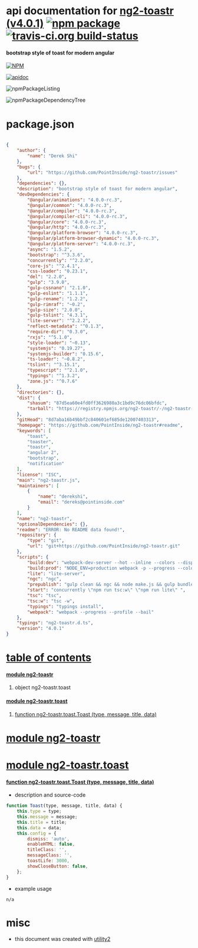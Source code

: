 # api documentation for  [ng2-toastr (v4.0.1)](https://github.com/PointInside/ng2-toastr#readme)  [![npm package](https://img.shields.io/npm/v/npmdoc-ng2-toastr.svg?style=flat-square)](https://www.npmjs.org/package/npmdoc-ng2-toastr) [![travis-ci.org build-status](https://api.travis-ci.org/npmdoc/node-npmdoc-ng2-toastr.svg)](https://travis-ci.org/npmdoc/node-npmdoc-ng2-toastr)
#### bootstrap style of toast for modern angular

[![NPM](https://nodei.co/npm/ng2-toastr.png?downloads=true)](https://www.npmjs.com/package/ng2-toastr)

[![apidoc](https://npmdoc.github.io/node-npmdoc-ng2-toastr/build/screenCapture.buildNpmdoc.browser._2Fhome_2Ftravis_2Fbuild_2Fnpmdoc_2Fnode-npmdoc-ng2-toastr_2Ftmp_2Fbuild_2Fapidoc.html.png)](https://npmdoc.github.io/node-npmdoc-ng2-toastr/build/apidoc.html)

![npmPackageListing](https://npmdoc.github.io/node-npmdoc-ng2-toastr/build/screenCapture.npmPackageListing.svg)

![npmPackageDependencyTree](https://npmdoc.github.io/node-npmdoc-ng2-toastr/build/screenCapture.npmPackageDependencyTree.svg)



# package.json

```json

{
    "author": {
        "name": "Derek Shi"
    },
    "bugs": {
        "url": "https://github.com/PointInside/ng2-toastr/issues"
    },
    "dependencies": {},
    "description": "bootstrap style of toast for modern angular",
    "devDependencies": {
        "@angular/animations": "4.0.0-rc.3",
        "@angular/common": "4.0.0-rc.3",
        "@angular/compiler": "4.0.0-rc.3",
        "@angular/compiler-cli": "4.0.0-rc.3",
        "@angular/core": "4.0.0-rc.3",
        "@angular/http": "4.0.0-rc.3",
        "@angular/platform-browser": "4.0.0-rc.3",
        "@angular/platform-browser-dynamic": "4.0.0-rc.3",
        "@angular/platform-server": "4.0.0-rc.3",
        "async": "1.5.2",
        "bootstrap": "^3.3.6",
        "concurrently": "^2.2.0",
        "core-js": "^2.4.1",
        "css-loader": "0.23.1",
        "del": "2.2.0",
        "gulp": "3.9.0",
        "gulp-cssnano": "2.1.0",
        "gulp-eslint": "1.1.1",
        "gulp-rename": "1.2.2",
        "gulp-rimraf": "~0.2",
        "gulp-size": "2.0.0",
        "gulp-tslint": "4.3.1",
        "lite-server": "^2.2.2",
        "reflect-metadata": "^0.1.3",
        "require-dir": "0.3.0",
        "rxjs": "^5.1.0",
        "style-loader": "~0.13",
        "systemjs": "0.19.27",
        "systemjs-builder": "0.15.6",
        "ts-loader": "~0.8.2",
        "tslint": "^3.15.1",
        "typescript": "^2.1.0",
        "typings": "^1.3.2",
        "zone.js": "^0.7.6"
    },
    "directories": {},
    "dist": {
        "shasum": "87d5ea60e4fd0ff3626980a3c1bd9c76dc06bfdc",
        "tarball": "https://registry.npmjs.org/ng2-toastr/-/ng2-toastr-4.0.1.tgz"
    },
    "gitHead": "8d7aba16b49bbf2c840601ef685de12007403313",
    "homepage": "https://github.com/PointInside/ng2-toastr#readme",
    "keywords": [
        "toast",
        "toaster",
        "toastr",
        "angular 2",
        "bootstrap",
        "notification"
    ],
    "license": "ISC",
    "main": "ng2-toastr.js",
    "maintainers": [
        {
            "name": "derekshi",
            "email": "dereks@pointinside.com"
        }
    ],
    "name": "ng2-toastr",
    "optionalDependencies": {},
    "readme": "ERROR: No README data found!",
    "repository": {
        "type": "git",
        "url": "git+https://github.com/PointInside/ng2-toastr.git"
    },
    "scripts": {
        "build:dev": "webpack-dev-server --hot --inline --colors --display-error-details --display-cached",
        "build:prod": "NODE_ENV=production webpack -p --progress --color --optimize-minimize --optimize-dedupe --optimize-occurence-order",
        "lite": "lite-server",
        "ngc": "ngc",
        "prepublish": "gulp clean && ngc && node make.js && gulp bundle-css",
        "start": "concurrently \"npm run tsc:w\" \"npm run lite\" ",
        "tsc": "tsc",
        "tsc:w": "tsc -w",
        "typings": "typings install",
        "webpack": "webpack --progress --profile --bail"
    },
    "typings": "ng2-toastr.d.ts",
    "version": "4.0.1"
}
```



# <a name="apidoc.tableOfContents"></a>[table of contents](#apidoc.tableOfContents)

#### [module ng2-toastr](#apidoc.module.ng2-toastr)
1.  object <span class="apidocSignatureSpan">ng2-toastr.</span>toast

#### [module ng2-toastr.toast](#apidoc.module.ng2-toastr.toast)
1.  [function <span class="apidocSignatureSpan">ng2-toastr.toast.</span>Toast (type, message, title, data)](#apidoc.element.ng2-toastr.toast.Toast)



# <a name="apidoc.module.ng2-toastr"></a>[module ng2-toastr](#apidoc.module.ng2-toastr)



# <a name="apidoc.module.ng2-toastr.toast"></a>[module ng2-toastr.toast](#apidoc.module.ng2-toastr.toast)

#### <a name="apidoc.element.ng2-toastr.toast.Toast"></a>[function <span class="apidocSignatureSpan">ng2-toastr.toast.</span>Toast (type, message, title, data)](#apidoc.element.ng2-toastr.toast.Toast)
- description and source-code
```javascript
function Toast(type, message, title, data) {
    this.type = type;
    this.message = message;
    this.title = title;
    this.data = data;
    this.config = {
        dismiss: 'auto',
        enableHTML: false,
        titleClass: '',
        messageClass: '',
        toastLife: 3000,
        showCloseButton: false,
    };
}
```
- example usage
```shell
n/a
```



# misc
- this document was created with [utility2](https://github.com/kaizhu256/node-utility2)
